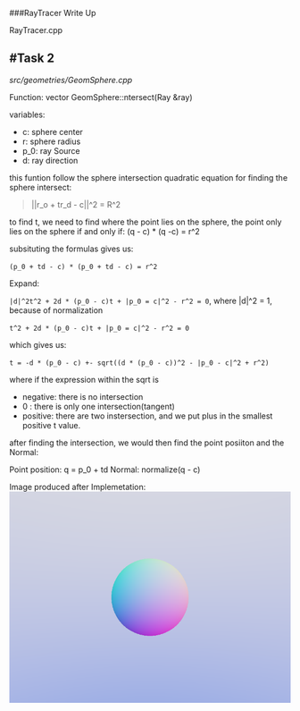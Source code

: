 ###RayTracer Write Up

RayTracer.cpp



#Task 2
---
*src/geometries/GeomSphere.cpp*

Function: vector<Intersection> GeomSphere::ntersect(Ray &ray)

variables:
- c: sphere center
- r: sphere radius
- p_0: ray Source
- d: ray direction
  

this funtion follow the sphere intersection quadratic equation for finding the sphere intersect:

> ||r_o + tr_d - c||^2 = R^2

to find t, we need to find where the point lies on the sphere, the point only lies on the sphere if and only if: (q - c) * (q -c) = r^2

subsituting the formulas gives us:

`(p_0 + td - c) * (p_0 + td - c) = r^2`

Expand:

`|d|^2t^2 + 2d * (p_0 - c)t + |p_0 = c|^2 - r^2 = 0`, 
where |d|^2 = 1, because of normalization

`t^2 + 2d * (p_0 - c)t + |p_0 = c|^2 - r^2 = 0`

which gives us:

`t = -d * (p_0 - c) +- sqrt((d * (p_0 - c))^2 - |p_0 - c|^2 + r^2)`

where if the expression within the sqrt is
  - negative: there is no intersection
  - 0 : there is only one intersection(tangent)
  - positive: there are two instersection, and we put plus in the smallest positive t value.

after finding the intersection, we would then find the point posiiton and the Normal:

Point position: q = p_0 + td
Normal: normalize(q - c)

Image produced after Implemetation:
![image](images/Task2.1.png)



